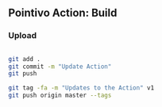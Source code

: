 ## Pointivo Action: Build


### Upload

```bash

git add .
git commit -m "Update Action"
git push

git tag -fa -m "Updates to the Action" v1
git push origin master --tags
```